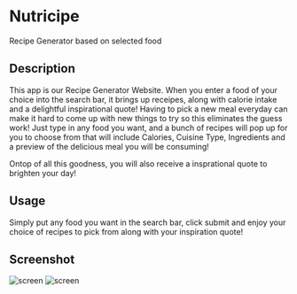 # Nutricipe
Recipe Generator based on selected food  

## Description

This app is our Recipe Generator Website. When you enter a food of your choice into the search bar, it brings up receipes, along with calorie intake and a delightful inspirational quote! 
Having to pick a new meal everyday can make it hard to come up with new things to try so this eliminates the guess work! Just type in any food you want, and a bunch of recipes will pop up for you to choose from that will include Calories, Cuisine Type, Ingredients and a preview of the 
delicious meal you will be consuming! 

Ontop of all this goodness, you will also receive a insprational quote to brighten your day! 

## Usage 

Simply put any food you want in the search bar, click submit and enjoy your choice of recipes to pick from along with your inspiration quote! 

## Screenshot
 ![screen]()
![screen]()